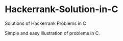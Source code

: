 # Hackerrank-Solution-in-C
Solutions of Hackerrank Problems in C

Simple and easy illustration of problems in C.
